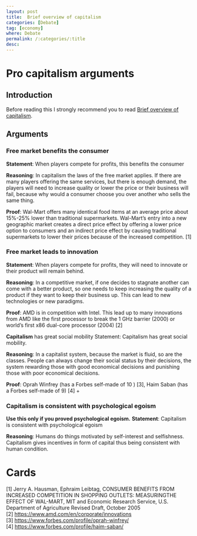 ```yaml
---
layout: post
title:  Brief overview of capitalism
categories: [Debate]
tag: [economy]
where: Debate
permalink: /:categories/:title
desc:
---
```


# Pro capitalism arguments
## Introduction
Before reading this I strongly recommend you to read [Brief overview of capitalism](2020-08-26-Brief-overview-of-capitalism.md).

## Arguments
### Free market benefits the consumer
**Statement**: When players compete for profits, this benefits the consumer

**Reasoning**: In capitalism the laws of the free market applies. If there are many players offering the same services, but there is enough demand, the players will need to increase quality or lower the price or their business will fail, because why would a consumer choose you over another who sells the same thing.

**Proof**: Wal-Mart offers many identical food items at an average price about 15%-25% lower than traditional supermarkets. Wal-Mart’s entry into a new geographic market creates a direct price effect by offering a lower price option to consumers and an indirect price effect by causing traditional supermarkets to lower their prices because of the increased competition. [1]

### Free market leads to innovation
**Statement**: When players compete for profits, they will need to innovate or their product will remain behind.

**Reasoning**: In a competitive market, if one decides to stagnate another can come with a better product, so one needs to keep increasing the quality of a product if they want to keep their business up. This can lead to new technologies or new paradigms.

**Proof**: AMD is in competition with Intel. This lead up to many innovations from AMD like the first processor to break the 1 GHz barrier (2000) or world’s first x86 dual-core processor (2004) [2]

**Capitalism** has great social mobility
Statement: Capitalism has great social mobility.

**Reasoning**: In a capitalist system, because the market is fluid, so are the classes. People can always change their social status by their decisions, the system rewarding those with good economical decisions and punishing those with poor economical decisions.

**Proof**: Oprah Winfrey (has a Forbes self-made of 10 ) [3], Haim Saban (has a Forbes self-made of 9) [4] +

### Capitalism is consistent with psychological egoism
**Use this only if you proved psychological egoism.**
**Statement**: Capitalism is consistent with psychological egoism

**Reasoning**: Humans do things motivated by self-interest and selfishness. Capitalism gives incentives in form of capital thus being consistent with human condition.

# Cards
[1] Jerry A. Hausman, Ephraim Leibtag, CONSUMER BENEFITS FROM INCREASED COMPETITION IN SHOPPING OUTLETS: MEASURINGTHE EFFECT OF WAL-MART, MIT and Economic Research  Service, U.S. Department of Agriculture Revised Draft, October 2005  
[2] https://www.amd.com/en/corporate/innovations  
[3] https://www.forbes.com/profile/oprah-winfrey/  
[4] https://www.forbes.com/profile/haim-saban/